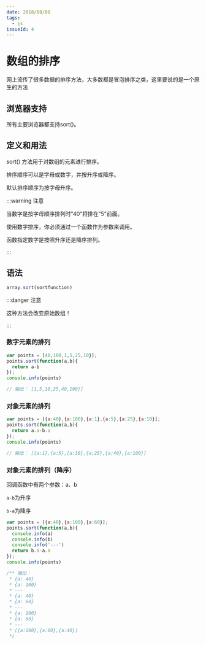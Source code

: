 ```yaml
---
date: 2018/08/08
tags:
  - js
issueId: 4
---
```

# 数组的排序

网上流传了很多数据的排序方法，大多数都是冒泡排序之类，这里要说的是一个原生的方法

## 浏览器支持

所有主要浏览器都支持sort()。

## 定义和用法

sort() 方法用于对数组的元素进行排序。

排序顺序可以是字母或数字，并按升序或降序。

默认排序顺序为按字母升序。

:::warning 注意

当数字是按字母顺序排列时"40"将排在"5"前面。

使用数字排序，你必须通过一个函数作为参数来调用。

函数指定数字是按照升序还是降序排列。

:::

## 语法

```js
array.sort(sortfunction)
```

:::danger 注意

这种方法会改变原始数组！

:::

### 数字元素的排列

```js
var points = [40,100,1,5,25,10}];
points.sort(function(a,b){
  return a-b
});
console.info(points)

// 输出： [1,5,10,25,40,100}]
```

### 对象元素的排列

```js
var points = [{a:40},{a:100},{a:1},{a:5},{a:25},{a:10}];
points.sort(function(a,b){
  return a.a-b.a
});
console.info(points)

// 输出： [{a:1},{a:5},{a:10},{a:25},{a:40},{a:100}]
```

### 对象元素的排列（降序）

回调函数中有两个参数：a、b

`a-b`为升序

`b-a`为降序

```js
var points = [{a:40},{a:100},{a:60}];
points.sort(function(a,b){
  console.info(a)
  console.info(b)
  console.info('---')
  return b.a-a.a
});
console.info(points)

/** 输出：
 * {a: 40}
 * {a: 100}
 * ---
 * {a: 40}
 * {a: 60}
 * ---
 * {a: 100}
 * {a: 60}
 * ---
 * [{a:100},{a:60},{a:40}]
 */
```

